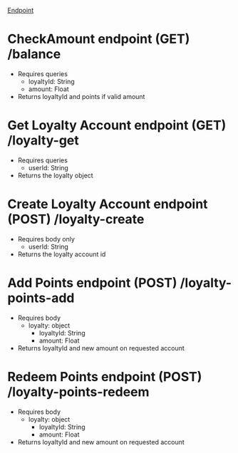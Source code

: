 [Endpoint](https://dmtt6rt1c9.execute-api.us-west-2.amazonaws.com/dev)

# CheckAmount endpoint (GET) /balance
- Requires queries
  - loyaltyId: String
  - amount: Float
- Returns loyaltyId and points if valid amount

# Get Loyalty Account endpoint (GET) /loyalty-get
- Requires queries
  - userId: String
- Returns the loyalty object

# Create Loyalty Account endpoint (POST) /loyalty-create
- Requires body only
  - userId: String
- Returns the loyalty account id

# Add Points endpoint (POST) /loyalty-points-add
- Requires body
  - loyalty: object
    - loyaltyId: String
    - amount: Float
- Returns loyaltyId and new amount on requested account

# Redeem Points endpoint (POST) /loyalty-points-redeem
- Requires body
  - loyalty: object
    - loyaltyId: String
    - amount: Float
- Returns loyaltyId and new amount on requested account
